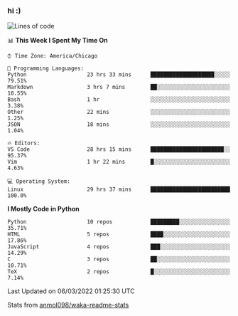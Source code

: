 ### hi :)

<!--START_SECTION:waka-->
![Lines of code](https://img.shields.io/badge/From%20Hello%20World%20I%27ve%20Written-480%20Thousand%20lines%20of%20code-blue)

📊 **This Week I Spent My Time On** 

```text
⌚︎ Time Zone: America/Chicago

💬 Programming Languages: 
Python                   23 hrs 33 mins      ████████████████████░░░░░   79.51% 
Markdown                 3 hrs 7 mins        ██░░░░░░░░░░░░░░░░░░░░░░░   10.55% 
Bash                     1 hr                ░░░░░░░░░░░░░░░░░░░░░░░░░   3.38% 
Other                    22 mins             ░░░░░░░░░░░░░░░░░░░░░░░░░   1.25% 
JSON                     18 mins             ░░░░░░░░░░░░░░░░░░░░░░░░░   1.04%

🔥 Editors: 
VS Code                  28 hrs 15 mins      ███████████████████████░░   95.37% 
Vim                      1 hr 22 mins        █░░░░░░░░░░░░░░░░░░░░░░░░   4.63%

💻 Operating System: 
Linux                    29 hrs 37 mins      █████████████████████████   100.0%

```

**I Mostly Code in Python** 

```text
Python                   10 repos            █████████░░░░░░░░░░░░░░░░   35.71% 
HTML                     5 repos             ████░░░░░░░░░░░░░░░░░░░░░   17.86% 
JavaScript               4 repos             ███░░░░░░░░░░░░░░░░░░░░░░   14.29% 
C                        3 repos             ██░░░░░░░░░░░░░░░░░░░░░░░   10.71% 
TeX                      2 repos             █░░░░░░░░░░░░░░░░░░░░░░░░   7.14%

```



 Last Updated on 06/03/2022 01:25:30 UTC
<!--END_SECTION:waka-->

Stats from [anmol098/waka-readme-stats](https://github.com/anmol098/waka-readme-stats)